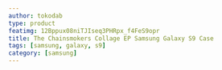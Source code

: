 ```yaml
---
author: tokodab
type: product
featimg: 12Bppux08niTJIseq3PHRpx_f4FeS9opr
title: The Chainsmokers Collage EP Samsung Galaxy S9 Case
tags: [samsung, galaxy, s9]
category: [samsung]
---
```

